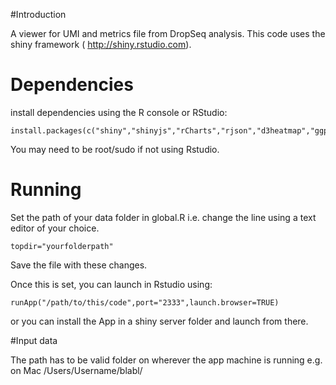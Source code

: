 
#Introduction

A viewer for UMI and metrics file from DropSeq analysis. This code uses the shiny framework ( http://shiny.rstudio.com).


# Dependencies

install dependencies using the R console or RStudio:

```
install.packages(c("shiny","shinyjs","rCharts","rjson","d3heatmap","ggplot2","data.table"))
```

You may need to be root/sudo if not using Rstudio.

# Running

Set the path of your data folder in global.R  i.e. change the line using a text editor of your choice.

```
topdir="yourfolderpath"
```

Save the file with these changes.

Once this is set, you can launch in Rstudio using:


```
runApp("/path/to/this/code",port="2333",launch.browser=TRUE)
```

or you can install the App in a shiny server folder and launch from there.

#Input data

The path has to be valid folder on wherever the app machine is running e.g. on Mac /Users/Username/blabl/



